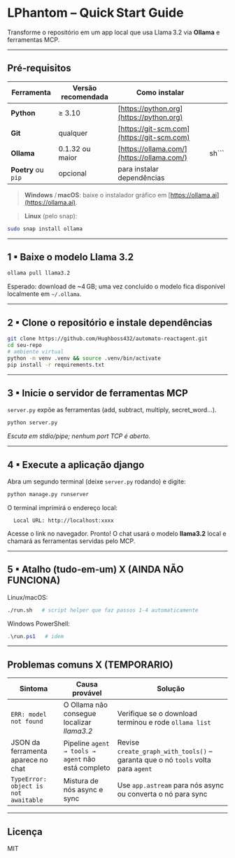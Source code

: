 # LPhantom – Quick Start Guide

Transforme o repositório em um app local que usa Llama 3.2 via **Ollama** e ferramentas MCP.

---

## Pré‑requisitos

| Ferramenta          | Versão recomendada | Como instalar                                                                 |          |
| ------------------- | ------------------ | ----------------------------------------------------------------------------- | -------- |
| **Python**          | ≥ 3.10             | [https://python.org](https://python.org)                                      |          |
| **Git**             | qualquer           | [https://git-scm.com](https://git-scm.com)                                    |          |
| **Ollama**          | 0.1.32 ou maior    | [https://ollama.com/](https://ollama.com/)                                    | sh\`\`\` |
| **Poetry** ou `pip` | opcional           | para instalar dependências                                                    |          |

> **Windows** / **macOS**: baixe o instalador gráfico em [https://ollama.ai](https://ollama.ai).

> **Linux** (pelo snap):
```bash
sudo snap install ollama
```
---

## 1 ▪ Baixe o modelo Llama 3.2

```bash
ollama pull llama3.2
```

Esperado: download de \~4 GB; uma vez concluído o modelo fica disponível localmente em `~/.ollama`.

---

## 2 ▪ Clone o repositório e instale dependências

```bash
git clone https://github.com/Hughboss432/automato-reactagent.git
cd seu‑repo
# ambiente virtual
python -m venv .venv && source .venv/bin/activate
pip install -r requirements.txt
```

---

## 3 ▪ Inicie o servidor de ferramentas MCP

`server.py` expõe as ferramentas (add, subtract, multiply, secret\_word…).

```bash
python server.py
```

*Escuta em stdio/pipe; nenhum port TCP é aberto.*

---

## 4 ▪ Execute a aplicação django

Abra um segundo terminal (deixe `server.py` rodando) e digite:

```bash
python manage.py runserver
```

O terminal imprimirá o endereço local:

```
  Local URL: http://localhost:xxxx
```

Acesse o link no navegador. Pronto! O chat usará o modelo **llama3.2** local e chamará as ferramentas servidas pelo MCP.

---

## 5 ▪ Atalho (tudo‑em‑um) X (AINDA NÃO FUNCIONA)

Linux/macOS:

```bash
./run.sh   # script helper que faz passos 1‑4 automaticamente
```

Windows PowerShell:

```powershell
.\run.ps1   # idem
```

---

## Problemas comuns X (TEMPORARIO)

| Sintoma                              | Causa provável                                     | Solução                                                                          |
| ------------------------------------ | -------------------------------------------------- | -------------------------------------------------------------------------------- |
| `ERR: model not found`               | O Ollama não consegue localizar *llama3.2*         | Verifique se o download terminou e rode `ollama list`                            |
| JSON da ferramenta aparece no chat   | Pipeline `agent → tools → agent` não está completo | Revise `create_graph_with_tools()` – garanta que o nó `tools` volta para `agent` |
| `TypeError: object is not awaitable` | Mistura de nós async e sync                        | Use `app.astream` para nós async ou converta o nó para sync                      |

---

## Licença

MIT
